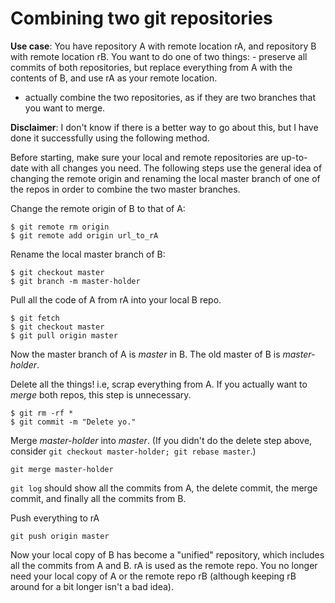 # Combining two git repositories

**Use case**: You have repository A with remote location rA, and repository B with remote location rB. You want to do one of two things: - preserve all commits of both repositories, but replace everything from A with the contents of B, and use rA as your remote location.
- actually combine the two repositories, as if they are two branches that you want to merge.

**Disclaimer**: I don't know if there is a better way to go about this, but I have done it successfully using the following method.

Before starting, make sure your local and remote repositories are up-to-date with all changes you need. The following steps use the general idea of changing the remote origin and renaming the local master branch of one of the repos in order to combine the two master branches.

Change the remote origin of B to that of A:
```
$ git remote rm origin
$ git remote add origin url_to_rA
```

Rename the local master branch of B:
```
$ git checkout master
$ git branch -m master-holder
```

Pull all the code of A from rA into your local B repo.
```
$ git fetch
$ git checkout master
$ git pull origin master
```
Now the master branch of A is *master* in B. The old master of B is *master-holder*.

Delete all the things! i.e, scrap everything from A. If you actually want to _merge_ both repos, this step is unnecessary.
```
$ git rm -rf *
$ git commit -m "Delete yo."
```

Merge *master-holder* into *master*. (If you didn't do the delete step above, consider `git checkout master-holder; git rebase master`.)
```
git merge master-holder
```
`git log` should show all the commits from A, the delete commit, the merge commit, and finally all the commits from B.

Push everything to rA
```
git push origin master
```

Now your local copy of B has become a "unified" repository, which includes all the commits from A and B. rA is used as the remote repo. You no longer need your local copy of A or the remote repo rB (although keeping rB around for a bit longer isn't a bad idea).